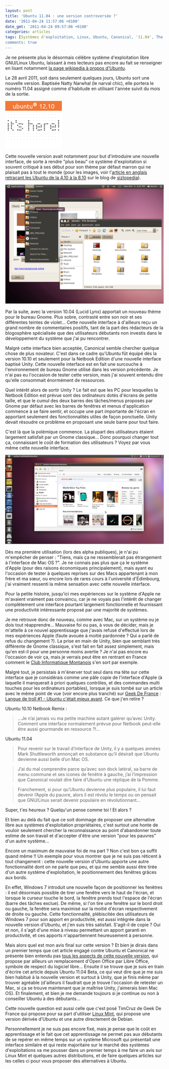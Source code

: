 ```yaml
---
layout: post
title: 'Ubuntu 11.04 : une version controversée ?'
date: '2011-04-24 11:57:06 +0100'
date_gmt: '2011-04-24 09:57:06 +0100'
categories: articles
tags: [Systèmes d'exploitation, Linux, Ubuntu, Canonical, '11.04', The Natty Narwhal, Critique]
comments: true
---
```


Je ne présente plus le désormais célèbre système d'exploitation libre GNU/Linux Ubuntu, laissant à mes lecteurs pas encore au fait se renseigner en lisant notamment [la page wikipedia à propos d'Ubuntu](http://fr.wikipedia.org/wiki/Ubuntu).

Le 28 avril 2011, soit dans seulement quelques jours, Ubuntu sort une nouvelle version. Baptisée Natty Narwhal (le narval chic), elle portera le numéro 11.04 assigné comme d'habitude en utilisant l'année suivit du mois de la sortie.

[![The next version of Ubuntu is coming soon](/images/posts/2011-04-24-ubuntu-11-04-une-version-controversee/01.png)](http://www.ubuntu.com/)

Cette nouvelle version avait notamment pour but d'introduire une nouvelle interface, de sorte à rendre "plus beau" ce système d'exploitation si souvent critiqué à ses début pour son thème par défaut marron qui ne plaisait pas à tout le monde (pour les images, voir l'[article en anglais retraçant les Ubuntu de la 4.10 à la 8.10](http://www.sizlopedia.com/2008/10/18/history-of-ubuntu-from-warthog-to-ibex/) sur le blog de [sizlopedia](http://www.sizlopedia.com/)).

[![Ecran Ubuntu 10.04 (Lucid Lynx)](/images/posts/2011-04-24-ubuntu-11-04-une-version-controversee/02.jpg)](/images/posts/2011-04-24-ubuntu-11-04-une-version-controversee/02.jpg)

Par la suite, avec la version 10.04 (Lucid Lynx) apportait un nouveau thème pour le bureau Gnome. Plus sobre, contrasté entre son noir et ses différentes teintes de violet... Cette nouvelle interface à d'ailleurs reçu un grand nombre de commentaires positifs, tant de la part des rédacteurs de la blogosphère spécialisée que des utilisateurs débutants non investis dans le développement du système que j'ai pu rencontrer.

Malgré cette interface bien acceptée, Canonical semble chercher quelque chose de plus novateur. C'est dans ce cadre qu'Ubuntu fût équipé dès la version 10.10 et seulement pour la Netbook Edition d'une nouvelle interface baptisé Unity. Cette nouvelle interface est en fait une surcouche à l'environnement de bureau Gnome utilisé dans les version précédente. Je n'ai pas eu l'occasion de tester cette version, mais j'ai souvent entendu dire qu'elle consommait énormément de ressources.

Quel intérêt alors de sortir Unity ? Le fait est que les PC pour lesquelles la Netbook Edition est prévue sont des ordinateurs dotés d'écrans de petite taille, et que le cumul des deux barres des tâches/menus proposés par Gnome par défaut avec les barres de fenêtres et menus d'application commence à se faire sentir, et occupe une part importante de l'écran en apportant seulement des fonctionnalités utiles de façon ponctuelle. Unity devait résoudre ce problème en proposant une seule barre pour tout faire.

C'est là que la polémique commence. La plupart des utilisateurs étaient largement satisfait par un Gnome classique... Donc pourquoi changer tout ça, connaissant le coût de formation des utilisateurs ? Voyez par vous même cette nouvelle interface.

[![Nouvelle interface d'Ubuntu avec Unity](/images/posts/2011-04-24-ubuntu-11-04-une-version-controversee/03.png)](/images/posts/2011-04-24-ubuntu-11-04-une-version-controversee/03.png)

Dès ma première utilisation (lors des alpha publiques), je n'ai pu m'empêcher de penser : "Tiens, mais ça ne ressemblerait pas étrangement à l'interface de Mac OS ?". Je ne connais pas plus que ça le système d'Apple (pour des raisons économiques principalement), mais ayant eu l'occasion de tester à quelques reprises sur des Macs appartenant à mon frère et ma sœur, ou encore lors de rares cours à l'université d'Édimbourg, j'ai vraiment ressenti la même sensation avec cette nouvelle interface.

Pour la petite histoire, jusqu'ici mes expériences sur le système d'Apple ne m'avaient vraiment pas convaincu, car je ne voyais pas l'intérêt de changer complètement une interface pourtant largement fonctionnelle et fournissant une productivité intéressante proposé par une majorité de systèmes.

Je me retrouve donc de nouveau, comme avec Mac, sur un système ou je dois tout réapprendre... Mauvaise foi ou pas, à vous de décider, mais je m'attelle à ce nouvel apprentissage que j'avais refusé d'effectué lors de mes expériences Apple (faute avouée à moitié pardonnée ? Qui a parlé de refus du changement ?). La prise en main de Unity, bien que semblant très différente de Gnome classique, s'est fait en fait assez simplement, mais qu'en est-il pour une personne moins avertie ? Je n'ai pas encore eu l'occasion de voir ça, mais je verrais peut être en rentrant en France comment le [Club Informatique Montanois](http://www.clubinfomontanay.fr/) s'en sort par exemple.

Malgré tout, je persistais à m'énerver tout seul dans ma tête sur cette interface que je considérais comme une pâle copie de l'interface d'Apple (à laquelle il manquerait à priori quelques contrôles, et des commandes multi touches pour les ordinateurs portables), lorsque je suis tombé sur un article avec le même point de vue (voir encore plus tranché) sur [Geek De France](http://geekdefrance.fr) : [Langue de troll #1 - Ubuntu c'était mieux avant](http://geekdefrance.fr/2011/04/22/langue-de-troll-1-ubuntu-cetait-mieux-avant/). Ce que j'en retire ?

Ubuntu 10.10 Netbook Remix :

> ...Je n’ai jamais vu ma petite machine autant galérer qu’avec Unity. Comment une interface normalement prévue pour Netbook peut-elle être aussi gourmande en ressource ?!...

Ubuntu 11.04
> Pour revenir sur le travail d’interface de Unity, il y a quelques années Mark Shuttleworth annonçait en substance qu’il désirait que Ubuntu devienne aussi belle d’un Mac OS.

> J’ai du mal comprendre parce qu’avec son dock latéral, sa barre de menu commune et ses icones de fenêtre à gauche, j’ai l’impression que Canonical voulait dire faire d’Ubuntu une réplique de la Pomme.
 
> Franchement, si pour qu’Ubuntu devienne plus populaire, il lui faut devenir l’Apple du pauvre, alors il est révolu le temps ou on pensait que GNU/Linux serait devenir populaire en révolutionnant…

Super, t'es heureux ? Quelqu'un pense comme toi ! Et alors ?

Et bien au delà du fait que ce soit dommage de proposer une alternative libre aux systèmes d'exploitation propriétaires, c'est surtout une honte de vouloir seulement chercher la reconnaissance au point d'abandonner toute estime de son travail et d'accepter d'être une version "pour les pauvres" d'un autre système...

Encore un maximum de mauvaise foi de ma part ? Non c'est bon ça suffit quand même !! Un exemple pour vous montrer que je ne suis pas réticent à tout changement : cette nouvelle version d'Ubuntu apporte une autre fonctionnalité dont on ne parle que peu, et qui me semble aussi être tirée d'un autre système d'exploitation, le positionnement des fenêtres grâces aux bords.

En effet, Windows 7 introduit une nouvelle façon de positionner les fenêtres : il est désormais possible de tirer une fenêtre vers le haut de l'écran, et lorsque le curseur touche le bord, la fenêtre prends tout l'espace de l'écran (barre des tâches exclue). De même, si l'on tire une fenêtre sur le bord droit ou gauche, la fenêtre sera maximisé sur la moitié d'écran respectivement de droite ou gauche. Cette fonctionnalité, plébiscitée des utilisateurs de Windows 7 pour son apport en productivité, est aussi intégrée dans la nouvelle version d'Ubuntu, et j'en suis très satisfait. S'agit-il de copie ? Oui et non, il s'agit d'une mise à niveau permettant un apport garanti en productivité, et ces apports n'appartiennent heureusement à personne.

Mais alors quel est mon avis final sur cette version ? Et bien je dirais dans un premier temps que cet article engagé contre Ubuntu et Canonical ne présente bien entendu pas [tous les aspects de cette nouvelle version](http://doc.ubuntu-fr.org/natty), qui propose par ailleurs un remplacement d'Open Office par Libre Office, symbole de respect du logiciel libre... Ensuite il se trouve que je suis en train d'écrire cet article depuis Ubuntu 11.04 Beta, ce qui veut dire que je me suis bien habitué à la nouvelle version et surtout à Unity, que je finis même par trouver agréable (d'ailleurs il faudrait que je trouve l'occasion de retester un Mac, si ça se trouve maintenant que je maîtrise Unity, j'aimerais bien Mac OS). Et finalement, et bien je me demande toujours si je continue ou non à conseiller Ubuntu à des débutants...

Cette nouvelle question est aussi celle que c'est posé TimCruz de Geek De France qui propose pour sa part d'utiliser [Linux Mint](http://www.linuxmint.com/), qui propose une version dérivée d'Ubuntu et une autre directement de Debian.

Personnellement je ne suis pas encore fixé, mais je pense que le coût en apprentissage et le fait que cet apprentissage ne permet pas aux débutants de se repérer en même temps sur un système Microsoft qui présentait une interface similaire et qui reste majoritaire sur le marché des systèmes d'exploitations va me pousser dans un premier temps à me faire un avis sur Linux Mint et quelques autres distributions, et de faire quelques articles sur les celles ci pour vous proposer des alternatives à Ubuntu.